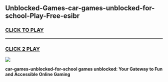 
## Unblocked-Games-car-games-unblocked-for-school-Play-Free-esibr
<h3>
<a href="https://premium76.site?title=car-games-unblocked-for-school&ref=10A">CLICK TO PLAY</a></h3>
<hr>

<h3>
<a href="https://premium76.site?title=car-games-unblocked-for-school&ref=10A">CLICK 2 PLAY</a>
  
</h3>

<a href="https://premium76.site?title=car-games-unblocked-for-school&ref=10A"><img src="https://clearcache.store/games.png"></a>


**car-games-unblocked-for-school games unblocked: Your Gateway to Fun and Accessible Online Gaming**
